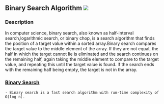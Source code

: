 ## Binary Search Algorithm [![](https://img.shields.io/badge/Robert-Muraru-blue)](https://robert-muraru-portfolio.herokuapp.com/)


### Description
In computer science, binary search, also known as half-interval search,logarithmic search, or binary chop, is a search algorithm that finds the position of a target value within a sorted array.Binary search compares the target value to the middle element of the array. If they are not equal, the half in which the target cannot lie is eliminated and the search continues on the remaining half, again taking the middle element to compare to the target value, and repeating this until the target value is found. If the search ends with the remaining half being empty, the target is not in the array.

### [Binary Search](https://en.wikipedia.org/wiki/Binary_search_algorithm)
    - Binary search is a fast search algorithm with run-time complexity of Ο(log n).
